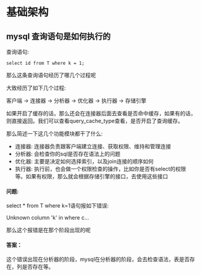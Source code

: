 # 基础架构

## mysql 查询语句是如何执行的


查询语句:

	select id from T where k = 1;
	
那么这条查询语句经历了哪几个过程呢

大致经历了如下几个过程:

客户端 -> 连接器 -> 分析器 -> 优化器 -> 执行器 -> 存储引擎

如果开启了缓存的话，那么还会在连接器后面去查看是否命中缓存，如果有的话，则直接返回。我们可以查看query_cache_type查看，是否开启了查询缓存。

那么简述一下这几个功能模块都干了什么:

* 连接器: 连接器负责跟客户端建立连接、获取权限、维持和管理连接
* 分析器: 会检查你的sql是否存在语法上的问题
* 优化器: 主要是决定如何选择索引，以及join连接的顺序如何
* 执行器: 执行前，也会做一个权限检查的操作，比如你是否有select的权限等。如果有权限，那么就会根据存储引擎的接口，去使用这些接口

#### 问题:

select * from T where k=1语句报如下错误:

Unknown column 'k' in where c...

那么这个报错是在那个阶段出现的呢

#### 答案：

这个错误出现在分析器的阶段，mysql在分析器的阶段，会去检查语法，表是否存在，列是否存在等。